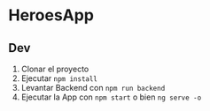 # HeroesApp

## Dev

1. Clonar el proyecto
2. Ejecutar ```npm install```
3. Levantar Backend con ```npm run backend```
3. Ejecutar la App con ````npm start```` o bien ``ng serve -o``
